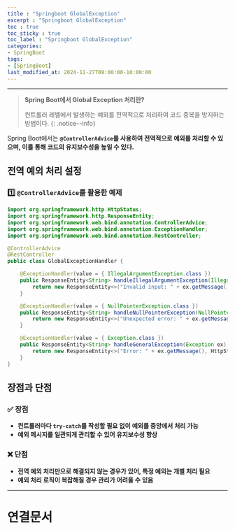```yaml
---
title : "Springboot GlobalException"
excerpt : "Springboot GlobalException"
toc : true
toc_sticky : true
toc_label : "Springboot GlobalException"
categories:
- SpringBoot
tags:
- [SpringBoot]
last_modified_at: 2024-11-27T08:00:00-10:00:00
---
```

  
---
  
> **Spring Boot에서 Global Exception 처리란?**  
>
>  컨트롤러 레벨에서 발생하는 예외를 전역적으로 처리하여 코드 중복을 방지하는 방법이다. 
{: .notice--info}  

  Spring Boot에서는 **`@ControllerAdvice`를 사용하여 전역적으로 예외를 처리할 수 있으며, 이를 통해 코드의 유지보수성을 높일 수 있다.**
  
## 전역 예외 처리 설정
  
### 1️⃣ `@ControllerAdvice`를 활용한 예제
  
```java
import org.springframework.http.HttpStatus;
import org.springframework.http.ResponseEntity;
import org.springframework.web.bind.annotation.ControllerAdvice;
import org.springframework.web.bind.annotation.ExceptionHandler;
import org.springframework.web.bind.annotation.RestController;

@ControllerAdvice
@RestController
public class GlobalExceptionHandler {

    @ExceptionHandler(value = { IllegalArgumentException.class })
    public ResponseEntity<String> handleIllegalArgumentException(IllegalArgumentException ex) {
        return new ResponseEntity<>("Invalid input: " + ex.getMessage(), HttpStatus.BAD_REQUEST);
    }

    @ExceptionHandler(value = { NullPointerException.class })
    public ResponseEntity<String> handleNullPointerException(NullPointerException ex) {
        return new ResponseEntity<>("Unexpected error: " + ex.getMessage(), HttpStatus.INTERNAL_SERVER_ERROR);
    }

    @ExceptionHandler(value = { Exception.class })
    public ResponseEntity<String> handleGeneralException(Exception ex) {
        return new ResponseEntity<>("Error: " + ex.getMessage(), HttpStatus.INTERNAL_SERVER_ERROR);
    }
}
```
  
## 장점과 단점
  
### ✅ 장점
- **컨트롤러마다 `try-catch`를 작성할 필요 없이 예외를 중앙에서 처리 가능**  
- **예외 메시지를 일관되게 관리할 수 있어 유지보수성 향상**  
  
### ❌ 단점
- **전역 예외 처리만으로 해결되지 않는 경우가 있어, 특정 예외는 개별 처리 필요**  
- **예외 처리 로직이 복잡해질 경우 관리가 어려울 수 있음**  

---
  
# 연결문서
